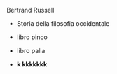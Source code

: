 Bertrand Russell 

- Storia della filosofia occidentale 

- libro pinco

- libro palla

- **k kkkkkkk**


